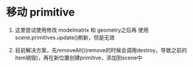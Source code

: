 # 移动 primitive

1. 这里尝试使用修改 modelmatrix 和 geometry之后再 使用scene.primitives.update()刷新，但是无效

2. 目前解决方案，先removeAll()(remove的时候会调用destroy，导致之前的item销毁)，再在新位置创建primitive，添加到scene中
